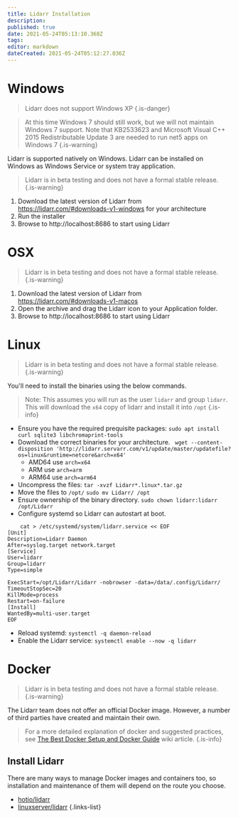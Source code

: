 ```yaml
---
title: Lidarr Installation
description: 
published: true
date: 2021-05-24T05:13:10.368Z
tags: 
editor: markdown
dateCreated: 2021-05-24T05:12:27.036Z
---
```


# Windows

> Lidarr does not support Windows XP
{.is-danger}

> At this time Windows 7 should still work, but we will not maintain Windows 7 support. Note that KB2533623 and Microsoft Visual C++ 2015 Redistributable Update 3 are needed to run net5 apps on Windows 7
{.is-warning}

Lidarr is supported natively on Windows. Lidarr can be installed on Windows as Windows Service or system tray application.
> Lidarr is in beta testing and does not have a formal stable release.
{.is-warning}
1. Download the latest version of Lidarr from https://lidarr.com/#downloads-v1-windows for your architecture
1. Run the installer
1. Browse to http://localhost:8686 to start using Lidarr

# OSX
> Lidarr is in beta testing and does not have a formal stable release.
{.is-warning}
  
1. Download the latest version of Lidarr from https://lidarr.com/#downloads-v1-macos
1. Open the archive and drag the Lidarr icon to your Application folder.
1. Browse to http://localhost:8686 to start using Lidarr
# Linux
> Lidarr is in beta testing and does not have a formal stable release.
{.is-warning}
  
You'll need to install the binaries using the below commands.
> Note: This assumes you will run as the user `lidarr` and group `lidarr`.
> This will download the `x64` copy of lidarr and install it into `/opt`
{.is-info}
- Ensure you have the required prequisite packages: `sudo apt install curl sqlite3 libchromaprint-tools`
- Download the correct binaries for your architecture.
 ` wget --content-disposition 'http://lidarr.servarr.com/v1/update/master/updatefile?os=linux&runtime=netcore&arch=x64'`
  - AMD64 use `arch=x64` 
  - ARM use `arch=arm`
  - ARM64 use `arch=arm64`
- Uncompress the files: `tar -xvzf Lidarr*.linux*.tar.gz`
- Move the files to `/opt/` `sudo mv Lidarr/ /opt`
- Ensure ownership of the binary directory.
  `sudo chown lidarr:lidarr /opt/Lidarr`
- Configure systemd so Lidarr can autostart at boot.
```
    cat > /etc/systemd/system/lidarr.service << EOF
[Unit]
Description=Lidarr Daemon
After=syslog.target network.target
[Service]
User=lidarr
Group=lidarr
Type=simple

ExecStart=/opt/Lidarr/Lidarr -nobrowser -data=/data/.config/Lidarr/
TimeoutStopSec=20
KillMode=process
Restart=on-failure
[Install]
WantedBy=multi-user.target
EOF
```
- Reload systemd: `systemctl -q daemon-reload`
- Enable the Lidarr service: `systemctl enable --now -q lidarr`

  
# Docker
> Lidarr is in beta testing and does not have a formal stable release.
{.is-warning}
  
The Lidarr team does not offer an official Docker image. However, a number of third parties have created and maintain their own.


> For a more detailed explanation of docker and suggested practices, see [The Best Docker Setup and Docker Guide](/Docker-Guide) wiki article.
{.is-info}

## Install Lidarr
There are many ways to manage Docker images and containers too, so installation and maintenance of them will depend on the route you choose.

- [hotio/lidarr](https://hotio.dev/containers/lidarr/)
- [linuxserver/lidarr](https://docs.linuxserver.io/images/docker-lidarr)
{.links-list}